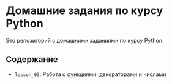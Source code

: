 # Домашние задания по курсу Python

Это репозиторий с домашними заданиями по курсу Python.  

## Содержание
- `lesson_03`: Работа с функциями, декораторами и числами
